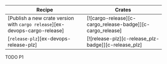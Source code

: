 | Recipe | Crates |
|--------|--------|
| [Publish a new crate version with `cargo release`][ex-devops-cargo-release] | [![cargo-release][c-cargo_release-badge]][c-cargo_release] |
| [`release-plz`][ex-devops-release-plz] | [![release-plz][c-release_plz-badge]][c-release_plz] |

<div class="hidden">
TODO P1
</div>
